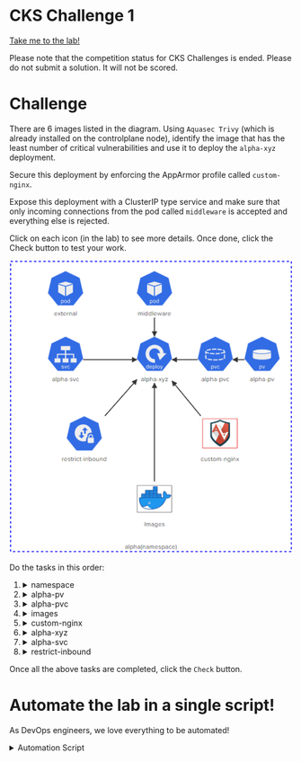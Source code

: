 # CKS Challenge 1

[Take me to the lab!](https://learn.kodekloud.com/user/courses/cks-challenges/module/624cd49b-715f-45e8-9959-372425b771a6/lesson/4e781840-cc73-46d2-8608-f4608be7f005)

Please note that the competition status for CKS Challenges is ended. Please do not submit a solution. It will not be scored.

# Challenge

There are 6 images listed in the diagram. Using `Aquasec Trivy` (which is already installed on the controlplane node), identify the image that has the least number of critical vulnerabilities and use it to deploy the `alpha-xyz` deployment.

Secure this deployment by enforcing the AppArmor profile called `custom-nginx`.

Expose this deployment with a ClusterIP type service and make sure that only incoming connections from the pod called `middleware` is accepted and everything else is rejected.

Click on each icon (in the lab) to see more details. Once done, click the Check button to test your work.

![Diagram](../../images/challenge-1.png)

Do the tasks in this order:

1.  <details>
    <summary>namespace</summary>

    All the action is taking place in the `alpha` namespace

    ```
    kubectl config set-context --current --namespace alpha
    ```

1.  <details>
    <summary>alpha-pv</summary>

    * A persistentVolume called `alpha-pv` has already been created. Do not modify it. Inspect the parameters used to create it.

    ```bash
    kubectl describe pv alpha-pv
    ```

    Note `StorageClass`, `Access Modes`, `Capacity`, `VolumeMode`

    </details>

1.  <details>
    <summary>alpha-pvc</summary>

    * `alpha-pvc` should be bound to `alpha-pv`. Delete and Re-create it if necessary.

    ```
    kubectl get pvc alpha-pvc
    ```

    > Status is pending, i.e it wont bind.

    Delete the PVC and recreate it with values for storage class, access modes and capacity matching those of the PV

    ```yaml
    apiVersion: v1
    kind: PersistentVolumeClaim
    metadata:
    name: alpha-pvc
    namespace: alpha
    spec:
      accessModes:
      - ReadWriteMany
      resources:
        requests:
          storage: 1Gi
      storageClassName: local-storage
      volumeMode: Filesystem
    ```

    </details>

1.  <details>
    <summary>images</summary>

    * Permitted images are: `nginx:alpine`, `bitnami/nginx`, `nginx:1.13`, `nginx:1.17`, `nginx:1.16`and `nginx:1.14`. Use `trivy` to find the image with the least number of `CRITICAL` vulnerabilities.

    1. Inspect all images

        ```
        docker image ls
        ```

        Note there are additional images other than those stated

    1.  Loop over the images we want (by filtering out those we don't), and trivy them getting the information we need

        ```bash
        for i in $(docker image ls --format '{{.Repository}}:{{.Tag}}' | grep nginx | grep -v none)
        do
            echo -n "$i "
            trivy i -s CRITICAL $i | grep Total | awk '{print $2}'
        done
        ```

        >   nginx:alpine 0<br/>
            bitnami/nginx:latest 3<br/>
            nginx:latest 27<br/>
            nginx:1.17 43<br/>
            nginx:1.16 43<br/>
            nginx:1.14 64<br/>
            nginx:1.13 85

        We can see that `nginx:alpine` has the least (zero) criticals, which is kind of as expected! We will use this image when we come to deploy the pod later.

    </details>


1.  <details>
    <summary>custom-nginx</summary>

    * Move the AppArmor profile `/root/usr.sbin.nginx` to `/etc/apparmor.d/usr.sbin.nginx` on the controlplane node
    * Load the AppArmor profile called `custom-nginx` and ensure it is enforced.

    <br/>

    1.  ```bash
        mv /root/usr.sbin.nginx /etc/apparmor.d/usr.sbin.nginx
        ```
    1.  ```bash
        apparmor_parser /etc/apparmor.d/usr.sbin.nginx
        ```

    </details>

1.  <details>
    <summary>alpha-xyz</summary>

    * Create a deployment called `alpha-xyz` that uses the image with the least 'CRITICAL' vulnerabilities? (Use the sample YAML file located at `/root/alpha-xyz.yaml` to create the deployment. Please make sure to use the same names and labels specified in this sample YAML file!)
    * Deployment has exactly `1` ready replica
    * `data-volume` is mounted at `/usr/share/nginx/html` on the pod
    * `alpha-xyz` deployment uses the `custom-nginx` apparmor profile (applied to container called `nginx`). Note that this task is revealed by clicking the arrow between `custom-nginx` and `alpha-xyz`

    <br/>

    Edit the given file `/root/alpha-xyz.yaml` and fill in the necessary properties. We need to use the PVC from step 3, the image determined in step 4 and the apparmor profile from step 5

    ```yaml
    apiVersion: apps/v1
    kind: Deployment
    metadata:
      creationTimestamp: null
      labels:
        app: alpha-xyz
      name: alpha-xyz
      namespace: alpha
    spec:
      replicas: 1
      selector:
        matchLabels:
          app: alpha-xyz
      strategy: {}
      template:
        metadata:
          annotations:
            container.apparmor.security.beta.kubernetes.io/nginx: localhost/custom-nginx
          labels:
            app: alpha-xyz
        spec:
          volumes:
          - name: data-volume
            persistentVolumeClaim:
              claimName: alpha-pvc
          containers:
          - image: nginx:alpine
            name: nginx
            volumeMounts:
            - name: data-volume
              mountPath: /usr/share/nginx/html
    ```

    ```bash
    kubectl apply -f /root/alpha-xyz.yaml
    ```

    </details>

1.  <details>
    <summary>alpha-svc</summary>

    * Expose the `alpha-xyz` as a `ClusterIP` type service called `alpha-svc`
    * `alpha-svc` should be exposed on `port: 80` and `targetPort: 80`

    <br/>

    ```bash
    kubectl expose deployment alpha-xyz --type ClusterIP --name alpha-svc --port 80 --target-port 80
    ```

1.  <details>
    <summary>restrict-inbound</summary>

    * Create a NetworkPolicy called `restrict-inbound` in the `alpha` namespace
    * Policy Type = `Ingress`
    * Inbound access only allowed from the pod called `middleware` with label `app=middleware`
    * Inbound access only allowed to TCP port 80 on pods matching the policy
    * Policy should be only applied on pods with label `app=alpha-xyz`. This task is revealed by clicking the arrow between `restrict-inbound` and `alpha-xyz`

    ```yaml
    apiVersion: networking.k8s.io/v1
    kind: NetworkPolicy
    metadata:
      name: restrict-inbound
      namespace: alpha
    spec:
      podSelector:
        matchLabels:
          app: alpha-xyz
      policyTypes:
        - Ingress
      ingress:
        - from:
            - podSelector:
                matchLabels:
                  app: middleware
          ports:
            - port: 80
    ```

    Apply this policy


Once all the above tasks are completed, click the `Check` button.

# Automate the lab in a single script!

As DevOps engineers, we love everything to be automated!

<details>
<summary>Automation Script</summary>

Paste this entire script to the lab terminal, sit back and enjoy!<br/>
When the script completes, you can press the `Check` button and the lab will be complete!


```bash
# CKS challenge 1
{
start_time=$(date '+%s')

# Set namespace
kubectl config set-context --current --namespace alpha

# Fix PVC
kubectl delete pvc alpha-pvc

cat <<EOF | kubectl create -f -
apiVersion: v1
kind: PersistentVolumeClaim
metadata:
  name: alpha-pvc
  namespace: alpha
spec:
  accessModes:
  - ReadWriteMany
  resources:
    requests:
      storage: 1Gi
  storageClassName: local-storage
  volumeMode: Filesystem
EOF

kubectl wait --for=jsonpath='{.status.phase}'=Bound pvc/alpha-pvc --timeout=30s

# Find image with least vulnerabilites
img=''
vuln=10000

for i in $(docker image ls --format '{{.Repository}}:{{.Tag}}' | grep nginx | grep -v none)
do
    crit=$(trivy i -s CRITICAL $i | grep Total | awk '{print $2}')
    [ $crit -lt $vuln ] && vuln=$crit && img=$i
done

# Set up apparmor
mv /root/usr.sbin.nginx /etc/apparmor.d/usr.sbin.nginx
apparmor_parser /etc/apparmor.d/usr.sbin.nginx

# Create deployment with selected image

cat << EOF | kubectl create -f -
apiVersion: apps/v1
kind: Deployment
metadata:
  creationTimestamp: null
  labels:
    app: alpha-xyz
  name: alpha-xyz
  namespace: alpha
spec:
  replicas: 1
  selector:
    matchLabels:
      app: alpha-xyz
  strategy: {}
  template:
    metadata:
      annotations:
        container.apparmor.security.beta.kubernetes.io/nginx: localhost/custom-nginx
      labels:
        app: alpha-xyz
    spec:
      volumes:
      - name: data-volume
        persistentVolumeClaim:
          claimName: alpha-pvc
      containers:
      - image: $img
        name: nginx
        volumeMounts:
        - name: data-volume
          mountPath: /usr/share/nginx/html
EOF

kubectl wait deployment -n alpha alpha-xyz --for condition=Available=True --timeout=30s

# Expose deployment
kubectl expose deployment alpha-xyz --type ClusterIP --name alpha-svc --port 80 --target-port 80

# Create netpol
cat << EOF | kubectl create -f -

apiVersion: networking.k8s.io/v1
kind: NetworkPolicy
metadata:
  name: restrict-inbound
  namespace: alpha
spec:
  podSelector:
    matchLabels:
      app: alpha-xyz
  policyTypes:
    - Ingress
  ingress:
    - from:
        - podSelector:
            matchLabels:
              app: middleware
      ports:
        - port: 80
EOF

end_time=$(date '+%s')
duration=$(( end_time - start_time ))
echo "Complete in ${duration}s"

}
```

</details>
